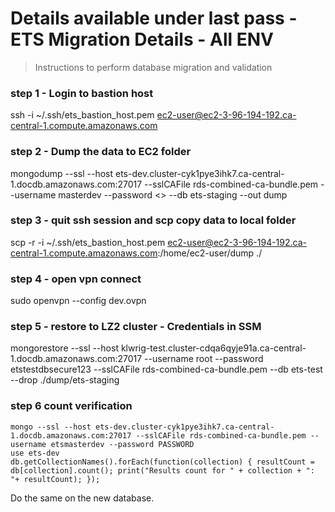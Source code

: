 # Details available under last pass - ETS Migration Details - All ENV

> Instructions to perform database migration and validation


### step 1 - Login to bastion host 

ssh -i ~/.ssh/ets_bastion_host.pem ec2-user@ec2-3-96-194-192.ca-central-1.compute.amazonaws.com

### step 2 - Dump the data to EC2 folder
mongodump --ssl --host ets-dev.cluster-cyk1pye3ihk7.ca-central-1.docdb.amazonaws.com:27017 --sslCAFile rds-combined-ca-bundle.pem --username masterdev --password <> --db ets-staging --out dump

### step 3 - quit ssh session and scp copy data to local folder 
scp -r -i ~/.ssh/ets_bastion_host.pem ec2-user@ec2-3-96-194-192.ca-central-1.compute.amazonaws.com:/home/ec2-user/dump ./

### step 4 - open vpn connect 
sudo openvpn --config dev.ovpn

### step 5 - restore to LZ2 cluster - Credentials in SSM 
mongorestore --ssl --host klwrig-test.cluster-cdqa6qyje91a.ca-central-1.docdb.amazonaws.com:27017 --username root --password etstestdbsecure123 --sslCAFile rds-combined-ca-bundle.pem --db ets-test --drop ./dump/ets-staging

### step 6 count verification 

```
mongo --ssl --host ets-dev.cluster-cyk1pye3ihk7.ca-central-1.docdb.amazonaws.com:27017 --sslCAFile rds-combined-ca-bundle.pem --username etsmasterdev --password PASSWORD
use ets-dev
db.getCollectionNames().forEach(function(collection) { resultCount = db[collection].count(); print("Results count for " + collection + ": "+ resultCount); });
```

Do the same on the new database. 